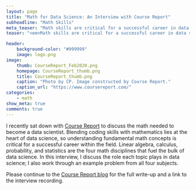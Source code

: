```yaml
---
layout: page
title: "Math for Data Science: An Interview with Course Report"
subheadline: "Math Skills"
meta_teaser: "Math skills are critical for a successful career in data science. Find out why in this interview with Course Report."
teaser: "<em>Math skills are critical for a successful career in data science. Find out why in this interview with Course Report.</em>"

header:
    background-color: "#999999"
    image: logo.png
image:
    thumb: CourseReport_Feb2020.png
    homepage: CourseReport_thumb.png
    title: CourseReport_thumb.png
    caption: "Photo by CP. Image constructed by Course Report."
    caption_url: "https://www.coursereport.com/"
categories:
    - math
show_meta: true
comments: true
---
```

<!--more-->


I recently sat down with [Course Report][1] to discuss the math needed to become a data scientist.  Blending coding skills with mathematics lies at the heart of data science, so understanding fundamental math concepts is critical for a successful career within the field.  Linear algebra, calculus, probability, and statistics are the four math disciplines that fuel the bulk of data science.  In this interview, I discuss the role each topic plays in data science; I also work through an example problem from all four subjects.


Please continue to the [Course Report blog][2] for the full write-up and a link to the interview recording.


[1]: https://www.coursereport.com/
[2]: https://www.coursereport.com/blog/math-for-data-science-with-metis